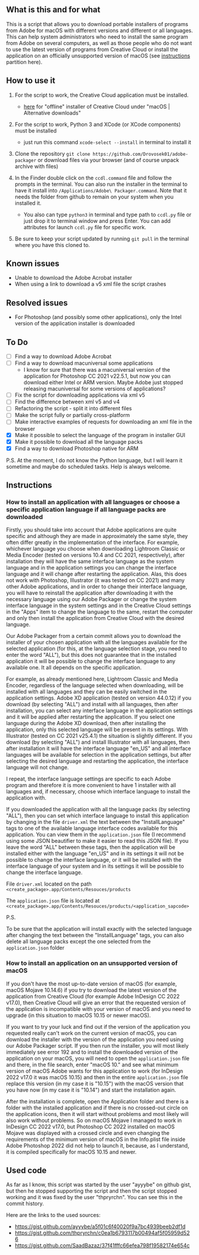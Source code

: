 ## What is this and for what

This is a script that allows you to download portable installers of programs from Adobe for macOS with different versions and different or all languages. This can help system administrators who need to install the same program from Adobe on several computers, as well as those people who do not want to use the latest version of programs from Creative Cloud or install the application on an officially unsupported version of macOS (see [instructions](#instructions) partition here).

## How to use it

1. For the script to work, the Creative Cloud application must be installed.

   - [here](https://helpx.adobe.com/download-install/kb/creative-cloud-desktop-app-download.html) for "offline" installer of Creative Cloud under "macOS | Alternative downloads"

2. For the script to work, Python 3 and XCode (or XCode components) must be installed

   - just run this command `xcode-select --install` in terminal to install it

3. Clone the repository `git clone https://github.com/Drovosek01/adobe-packager` or download files via your browser (and of course unpack archive with files)

4. In the Finder double click on the `ccdl.command` file and follow the prompts in the terminal. You can also run the installer in the terminal to have it install into `/Applications/Adobe\ Packager.command`. Note that it needs the folder from github to remain on your system when you installed it.

   - You also can type `python3` in terminal and type path to `ccdl.py` file or just drop it to terminal window and press Enter. You can add attributes for launch `ccdl.py` file for specific work.

5. Be sure to keep your script updated by running `git pull` in the terminal where you have this cloned to.

## Known issues

- Unable to download the Adobe Acrobat installer
- When using a link to download a v5 xml file the script crashes

## Resolved issues

- For Photoshop (and possibly some other applications), only the Intel version of the application installer is downloaded

## To Do

- [ ] Find a way to download Adobe Acrobat
- [ ] Find a way to download macuniversal some applications
  - I know for sure that there was a macuniversal version of the application for Photoshop CC 2021 v22.5.1, but now you can download either Intel or ARM version. Maybe Adobe just stopped releasing macuniversal for some versions of applications?
- [ ] Fix the script for downloading applications via xml v5
- [ ] Find the difference between xml v5 and v4
- [ ] Refactoring the script - split it into different files
- [ ] Make the script fully or partially cross-platform
- [ ] Make interactive examples of requests for downloading an xml file in the browser
- [x] Make it possible to select the language of the program in installer GUI
- [x] Make it possible to download all the language packs
- [x] Find a way to download Photoshop native for ARM

P.S.
At the moment, I do not know the Python language, but I will learn it sometime and maybe do scheduled tasks. Help is always welcome.

## Instructions

### How to install an application with all languages or choose a specific application language if all language packs are downloaded

Firstly, you should take into account that Adobe applications are quite specific and although they are made in approximately the same style, they often differ greatly in the implementation of the interface. For example, whichever language you choose when downloading Lightroom Classic or Media Encoder (tested on versions 10.4 and CC 2021, respectively), after installation they will have the same interface language as the system language and in the application settings you can change the interface language and it will change after restarting the application. Alas, this does not work with Photoshop, Illustrator (it was tested on CC 2021) and many other Adobe applications, and in order to change their interface language, you will have to reinstall the application after downloading it with the necessary language using our Adobe Packager or change the system interface language in the system settings and in the Creative Cloud settings in the "Apps" item to change the language to the same, restart the computer and only then install the application from Creative Cloud with the desired language.

Our Adobe Packager from a certain commit allows you to download the installer of your chosen application with all the languages available for the selected application (for this, at the language selection stage, you need to enter the word "ALL"), but this does not guarantee that in the installed application it will be possible to change the interface language to any available one. It all depends on the specific application.

For example, as already mentioned here, Lightroom Classic and Media Encoder, regardless of the language selected when downloading, will be installed with all languages and they can be easily switched in the application settings. Adobe XD application (tested on version 44.0.12) if you download (by selecting "ALL") and install with all languages, then after installation, you can select any interface language in the application settings and it will be applied after restarting the application. If you select one language during the Adobe XD download, then after installing the application, only this selected language will be present in its settings. With Illustrator (tested on CC 2021 v25.4.1) the situation is slightly different. If you download (by selecting "ALL") and install Illustrator with all languages, then after installation it will have the interface language "en_US" and all interface languages will be available for selection in the application settings, but after selecting the desired language and restarting the application, the interface language will not change.

I repeat, the interface language settings are specific to each Adobe program and therefore it is more convenient to have 1 installer with all languages and, if necessary, choose which interface language to install the application with.

If you downloaded the application with all the language packs (by selecting "ALL"), then you can set which interface language to install this application by changing in the file `driver.xml` the text between the "InstallLanguage" tags to one of the available language interface codes available for this application. You can view them in the `application.json` file (I recommend using some JSON beautifier to make it easier to read this JSON file). If you leave the word "ALL" between these tags, then the application will be installed either with the language "en_US" and in its settings it will not be possible to change the interface language, or it will be installed with the interface language of your system and in its settings it will be possible to change the interface language.

File `driver.xml` located on the path `<create_package>.app/Contents/Resouces/products`

The `application.json` file is located at `<create_package>.app/Contents/Resouces/products/<application_sapcode>`

P.S.

To be sure that the application will install exactly with the selected language after changing the text between the "InstallLanguage" tags, you can also delete all language packs except the one selected from the `application.json` folder

### How to install an application on an unsupported version of macOS

If you don't have the most up-to-date version of macOS (for example, macOS Mojave 10.14.6) if you try to download the latest version of the application from Creative Cloud (for example Adobe InDesign CC 2022 v17.0), then Creative Cloud will give
an error that the requested version of the application is incompatible with your version of macOS and you need to upgrade (in this situation to macOS 10.15 or newer macOS).

If you want to try your luck and find out if the version of the application you requested really can't work on the current version of macOS, you can download the installer with the version of the application you need using our Adobe Packager script. If you then run the installer, you will most likely immediately see error 192 and to install the downloaded version of the application on your macOS, you will need to open the `application.json` file and there, in the file search, enter "macOS 10." and see what minimum version of macOS Adobe wants for this application to work (for InDesign 2022 v17.0 it was macOS 10.15) and then in the entire `application.json` file replace this version (in my case it is "10.15") with the macOS version that you have now (in my case it is "10.14") and start the installation again.

After the installation is complete, open the Application folder and there is a folder with the installed application and if there is no crossed-out circle on the application icons, then it will start without problems and most likely will also work without problems.
So on macOS Mojave I managed to work in InDesign CC 2022 v17.0, but Photoshop CC 2022 installed on macOS Mojave was displayed with a crossed circle and even changing the requirements of the minimum version of macOS in the Info.plist file inside Adobe Photoshop 2022 did not help to launch it, because, as I understand, it is compiled specifically for macOS 10.15 and newer.

## Used code

As far as I know, this script was started by the user "ayyybe" on github gist, but then he stopped supporting the script and then the script stopped working and it was fixed by the user "thpryrchn". You can see this in the commit history.

Here are the links to the used sources:

- https://gist.github.com/ayyybe/a5f01c6f40020f9a7bc4939beeb2df1d
- https://gist.github.com/thpryrchn/c0ea1b6793117b00494af5f05959d526
- https://gist.github.com/SaadBazaz/37f41fffc66efea798f19582174e654c
